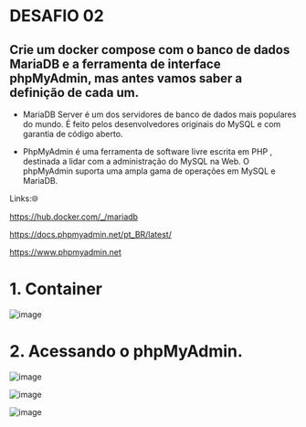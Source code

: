 <h1>DESAFIO 02</h1>

## Crie um docker compose com o banco de dados MariaDB e a ferramenta de interface phpMyAdmin, mas antes vamos saber a definição de cada um.

+ MariaDB Server é um dos servidores de banco de dados mais populares do mundo. É feito pelos desenvolvedores originais do MySQL e com garantia de código aberto.

+ PhpMyAdmin é uma ferramenta de software livre escrita em PHP , destinada a lidar com a administração do MySQL na Web. O phpMyAdmin suporta uma ampla gama de operações em MySQL e MariaDB. 

Links:🌐

https://hub.docker.com/_/mariadb

https://docs.phpmyadmin.net/pt_BR/latest/

https://www.phpmyadmin.net

<h1>1. Container</h1>

![image](https://github.com/andreelidio/desafio-profissional-docker/assets/97263573/a2cb33dc-74ba-4ed5-a182-41eb446e01cf)


<h1>2. Acessando o phpMyAdmin.</h1>

![image](https://github.com/andreelidio/desafio-profissional-docker/assets/97263573/4a582209-085d-4edf-afef-069365b5d284)

![image](https://github.com/andreelidio/desafio-profissional-docker/assets/97263573/e63630b0-ad67-4fc3-8806-ee560720824c)

![image](https://github.com/andreelidio/desafio-profissional-docker/assets/97263573/2a7cabc4-d5ad-49f9-a9eb-ce05e8c00b7f)








